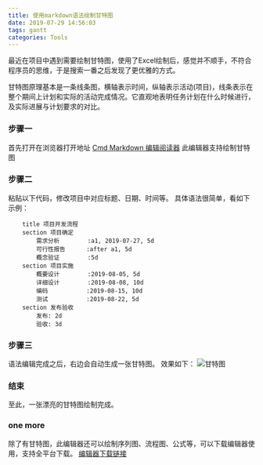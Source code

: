 ```yaml
---
title: 使用markdown语法绘制甘特图
date: 2019-07-29 14:56:03
tags: gantt
categories: Tools
---
```


<!--# 甘特图--> 

最近在项目中遇到需要绘制甘特图，使用了Excel绘制后，感觉并不顺手，不符合程序员的思维，于是搜索一番之后发现了更优雅的方式。
    
甘特图原理基本是一条线条图，横轴表示时间，纵轴表示活动(项目)，线条表示在整个期间上计划和实际的活动完成情况。它直观地表明任务计划在什么时候进行，及实际进展与计划要求的对比。
<!--more-->

### 步骤一
首先打开在浏览器打开地址 [Cmd Markdown 编辑阅读器](https://www.zybuluo.com/mdeditor) 此编辑器支持绘制甘特图

### 步骤二
粘贴以下代码，修改项目中对应标题、日期、时间等。
具体语法很简单，看如下示例：
```gantt
    title 项目开发流程
    section 项目确定
        需求分析        :a1, 2019-07-27, 5d
        可行性报告      :after a1, 5d
        概念验证        :5d
    section 项目实施
        概要设计        :2019-08-05, 5d
        详细设计        :2019-08-08, 10d
        编码           :2019-08-15, 10d
        测试           :2019-08-22, 5d
    section 发布验收
        发布: 2d
        验收: 3d
```
### 步骤三
语法编辑完成之后，右边会自动生成一张甘特图。
效果如下：
![甘特图](/How-to-use-the-markdown-grammar-draw-a-gantt-chart/gantt.jpg)
 
### 结束
至此，一张漂亮的甘特图绘制完成。

### one more
 除了有甘特图，此编辑器还可以绘制序列图、流程图、公式等，可以下载编辑器使用，支持全平台下载。
 [编辑器下载链接](https://www.zybuluo.com/cmd/)